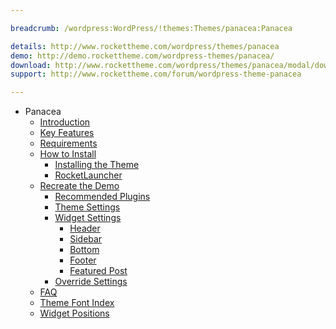 ```yaml
---

breadcrumb: /wordpress:WordPress/!themes:Themes/panacea:Panacea

details: http://www.rockettheme.com/wordpress/themes/panacea
demo: http://demo.rockettheme.com/wordpress-themes/panacea/
download: http://www.rockettheme.com/wordpress/themes/panacea/modal/downloads
support: http://www.rockettheme.com/forum/wordpress-theme-panacea

---
```


* Panacea
	* [Introduction]()
	* [Key Features](INDEX.md#key-features)
	* [Requirements](INDEX.md#requirements)
	* [How to Install](../../start/themes.md#how-to-install)
		* [Installing the Theme](../../start/themes.md#installing-the-theme)
		* [RocketLauncher](../../start/rocketlauncher.md)
	* [Recreate the Demo](demo.md)
		* [Recommended Plugins](demo.md#recommended-plugins)
		* [Theme Settings](demo.md#theme-settings)
		* [Widget Settings](demo.md#widget-settings)
			* [Header](demo_header.md)
			* [Sidebar](demo_sidebar.md)
			* [Bottom](demo_bottom.md)
			* [Footer](demo_footer.md)
			* [Featured Post](demo_posts.md)
		* [Override Settings](demo_override.md)
	* [FAQ](faq.md)
	* [Theme Font Index](../../../technical_tips/general/font_index.md)
	* [Widget Positions](positions.md)

